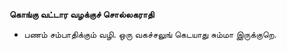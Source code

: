 **கொங்கு வட்டார வழக்குச் சொல்லகராதி**
- பணம் சம்பாதிக்கும் வழி. ஒரு வகச்சலுங் கெடயாது சும்மா இருக்குறெ.

